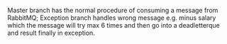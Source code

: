 Master branch has the normal procedure of consuming a message from RabbitMQ;
Exception branch handles wrong message e.g. minus salary which the message will try max 6 times and then go into a deadletterque and result finally in exception.
